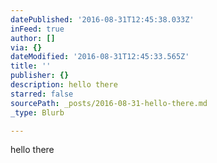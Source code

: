 ```yaml
---
datePublished: '2016-08-31T12:45:38.033Z'
inFeed: true
author: []
via: {}
dateModified: '2016-08-31T12:45:33.565Z'
title: ''
publisher: {}
description: hello there
starred: false
sourcePath: _posts/2016-08-31-hello-there.md
_type: Blurb

---
```

hello there